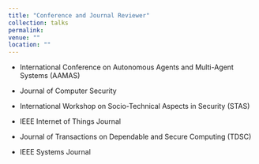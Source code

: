 ```yaml
---
title: "Conference and Journal Reviewer"
collection: talks
permalink: 
venue: ""
location: ""
---
```


- International Conference on Autonomous Agents and Multi-Agent Systems (AAMAS)

- Journal of Computer Security

- International Workshop on Socio-Technical Aspects in Security (STAS)

- IEEE Internet of Things Journal

- Journal of Transactions on Dependable and Secure Computing (TDSC)

- IEEE Systems Journal

